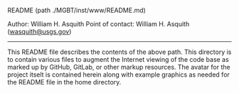 README (path ./MGBT/inst/www/README.md)

Author:           William H. Asquith
Point of contact: William H. Asquith (wasquith@usgs.gov)

------------------------------------------------------------------------------------------

This README file describes the contents of the above path. This directory is to contain
various files to augment the Internet viewing of the code base as marked up by GitHub,
GitLab, or other markup resources. The avatar for the project itselt is contained herein
along with example graphics as needed for the README file in the home directory.
